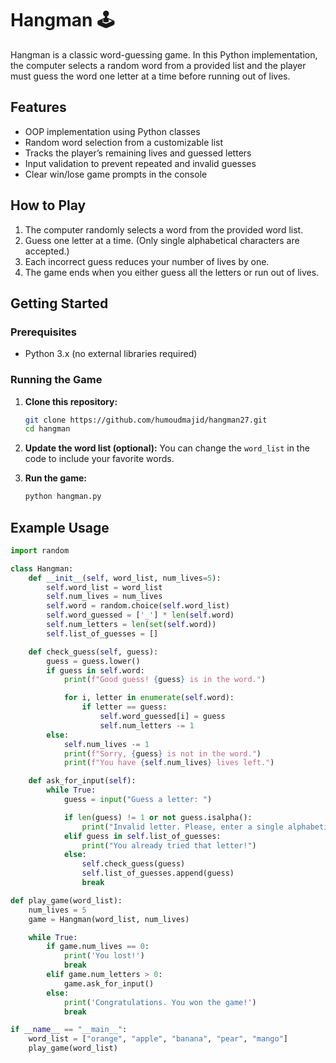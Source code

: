 # Hangman 🕹️

Hangman is a classic word-guessing game. In this Python implementation, the computer selects a random word from a provided list and the player must guess the word one letter at a time before running out of lives.

## Features

- OOP implementation using Python classes
- Random word selection from a customizable list
- Tracks the player’s remaining lives and guessed letters
- Input validation to prevent repeated and invalid guesses
- Clear win/lose game prompts in the console

## How to Play

1. The computer randomly selects a word from the provided word list.
2. Guess one letter at a time. (Only single alphabetical characters are accepted.)
3. Each incorrect guess reduces your number of lives by one.
4. The game ends when you either guess all the letters or run out of lives.

## Getting Started

### Prerequisites

- Python 3.x (no external libraries required)

### Running the Game

1. **Clone this repository:**
    ```bash
    git clone https://github.com/humoudmajid/hangman27.git
    cd hangman
    ```

2. **Update the word list (optional):**
    You can change the `word_list` in the code to include your favorite words.

3. **Run the game:**
    ```bash
    python hangman.py
    ```

## Example Usage

```python
import random

class Hangman:
    def __init__(self, word_list, num_lives=5):
        self.word_list = word_list
        self.num_lives = num_lives
        self.word = random.choice(self.word_list)
        self.word_guessed = ['_'] * len(self.word)
        self.num_letters = len(set(self.word))
        self.list_of_guesses = []

    def check_guess(self, guess):
        guess = guess.lower()
        if guess in self.word:
            print(f"Good guess! {guess} is in the word.")

            for i, letter in enumerate(self.word):
                if letter == guess:
                    self.word_guessed[i] = guess
                    self.num_letters -= 1
        else:
            self.num_lives -= 1
            print(f"Sorry, {guess} is not in the word.")
            print(f"You have {self.num_lives} lives left.")

    def ask_for_input(self):
        while True:
            guess = input("Guess a letter: ")

            if len(guess) != 1 or not guess.isalpha():
                print("Invalid letter. Please, enter a single alphabetical character.")
            elif guess in self.list_of_guesses:
                print("You already tried that letter!")
            else:
                self.check_guess(guess)
                self.list_of_guesses.append(guess)
                break

def play_game(word_list):
    num_lives = 5
    game = Hangman(word_list, num_lives)

    while True:
        if game.num_lives == 0:
            print('You lost!')
            break
        elif game.num_letters > 0:
            game.ask_for_input()
        else:
            print('Congratulations. You won the game!')
            break

if __name__ == "__main__":
    word_list = ["orange", "apple", "banana", "pear", "mango"]
    play_game(word_list)
